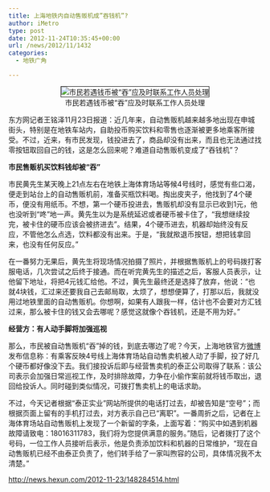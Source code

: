 ```yaml
---
title: 上海地铁内自动售贩机成”吞钱机”?
author: iMetro
type: post
date: 2012-11-24T10:35:45+00:00
url: /news/2012/11/1432
categories:
  - 地铁广角

---
```

<div align="center">
  <div align="center">
    <img src="http://i7.hexunimg.cn/2012-11-23/148284515.jpg" alt="市民若遇钱币被“吞”应及时联系工作人员处理" align="middle" border="1" />
  </div>
</div>

<div align="center">
  <span>市民若遇钱币被“吞”应及时联系工作人员处理</span>
</div>

东方网记者王铭泽11月23日报道：近几年来，自动售贩机越来越多地出现在申城街头，特别是在地铁车站内，自助投币购买饮料和零售也逐渐被更多地乘客所接受。不过，近来，有市民发现，钱投进去了，商品却没有出来，而且也无法通过找零按钮取回自己的钱，这是怎么回来呢？难道自动售贩机变成了“吞钱机”？

**市民售贩机买饮料钱却被“吞”**

市民黄先生某天晚上21点左右在地铁上海体育场站等候4号线时，感觉有些口渴，便走到站台上的自动售贩机前，准备买瓶饮料喝。掏出皮夹子，他找到了4个硬币，便没有用纸币。不想，第一个硬币投进去，售贩机却没有显示已收到1元，他也没听到“咚”地一声。黄先生以为是系统延迟或者硬币被卡住了，“我想继续投完，被卡住的硬币应该会被挤进去”。结果，4个硬币进去，机器却始终没有反应，不管他怎么点选，饮料都没有出来。于是，“我就揿退币按钮，想把钱拿回来，也没有任何反应。”

在一番努力无果后，黄先生将现场情况拍摄了照片，并根据售贩机上的号码拨打客服电话，几次尝试之后终于接通。而在听完黄先生的描述之后，客服人员表示，让他留下地址，将把4元钱汇给他。不过，黄先生最终还是选择了放弃，他说：“也就4块钱，汇过来还要我自己去邮局取，太烦了，想想便算了，打那以后，我就没用过地铁里面的自动售贩机。你想啊，如果有人跟我一样，估计也不会要对方汇钱过来，那么被卡住的钱又会去哪呢？感觉这就像个吞钱机，还是不用为好。”

**经营方：有人动手脚将加强巡视**

那么，市民被自动售贩机“吞”掉的钱，到底去哪边了呢？今天，上海地铁官方<a href="http://t.hexun.com/" target="_blank">微博</a>发布信息称：有乘客反映4号线上海体育场站自动售卖机被人动了手脚，投了好几个硬币都好像没下去。我们接投诉后即与经营售卖机的泰正公司取得了联系：该公司表示会加强日常巡视工作，及时排除故障，力争在小偷作案前就将钱币取出，退回给投诉人。同时碰到类似情况，可拨打售卖机上的电话求助。

不过，今天记者根据“泰正实业”网站所提供的电话打过去，却被告知是“空号”；而根据页面上留有的手机打过去，对方表示自己已“离职”。一番周折之后，记者在上海体育场站自动售贩机上发现了一个新留的字条，上面写着：“购买中如遇到机器故障请致电：18016311783，我们将为您提供满意的服务。”随后，记者拨打了这个号码，一位工作人员接听后表示，他是负责添加饮料和机器的日常维护，“现在自动售贩机已经不由泰正负责了，他们转手给了一家叫煦容的公司，具体情况我不太清楚。”

<http://news.hexun.com/2012-11-23/148284514.html>